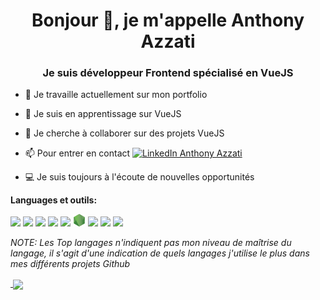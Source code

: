 <h1 align="center">Bonjour 👋, je m'appelle Anthony Azzati</h1>
<h3 align="center">Je suis développeur Frontend spécialisé en VueJS</h3>

- 🔭 Je travaille actuellement sur mon portfolio

- 🌱 Je suis en apprentissage sur VueJS

- 👯 Je cherche à collaborer sur des projets VueJS

- 📫 Pour entrer en contact <a href="https://www.linkedin.com/in/anthonyazzati/">
  <img alt="LinkedIn Anthony Azzati" width="20px" src="https://www.flaticon.com/svg/vstatic/svg/174/174857.svg?token=exp=1616584411~hmac=1115bb1ef26c7696ceb7aa3f184ba6f6" />
  </a>

- 💻 Je suis toujours à l'écoute de nouvelles opportunités

**Languages et outils:**

<code><img height="20" src="https://upload.wikimedia.org/wikipedia/commons/6/6a/JavaScript-logo.png"></code>
<code><img height="20" src="http://assets.stickpng.com/images/58482acecef1014c0b5e4a1e.png"></code>
<code><img height="20" src="https://upload.wikimedia.org/wikipedia/commons/thumb/9/96/Sass_Logo_Color.svg/1280px-Sass_Logo_Color.svg.png"></code>
<code><img height="20" src="https://avatars.githubusercontent.com/u/30317862?s=200&v=4"></code>
<code><img height="20" src="https://upload.wikimedia.org/wikipedia/commons/thumb/b/b2/Bootstrap_logo.svg/1024px-Bootstrap_logo.svg.png"></code>
<code><img height="20" src="https://raw.githubusercontent.com/github/explore/80688e429a7d4ef2fca1e82350fe8e3517d3494d/topics/nodejs/nodejs.png"></code>
<code><img height="20" src="https://expressjs.com/images/express-facebook-share.png"></code>
<code><img height="20" src="https://upload.wikimedia.org/wikipedia/fr/thumb/4/45/MongoDB-Logo.svg/1280px-MongoDB-Logo.svg.png"></code>
<code><img height="20" src="https://upload.wikimedia.org/wikipedia/fr/thumb/6/62/MySQL.svg/1200px-MySQL.svg.png"></code>

_NOTE: Les Top langages n'indiquent pas mon niveau de maîtrise du langage, il s'agit d'une indication de quels langages j'utilise le plus dans mes différents projets Github_

<a href="https://github.com/AnthonyAzzati/github-readme-stats">
  <img align="center" src="https://github-readme-stats.vercel.app/api?username=AnthonyAzzati&show_icons=true&include_all_commits=true&theme=material-palenight" alt="" />
</a>
<a href="https://github.com/AnthonyAzzati/github-readme-stats">
  <img align="center" src="https://github-readme-stats.vercel.app/api/top-langs/?username=AnthonyAzzati&layout=compact&theme=material-palenight" />
</a>
